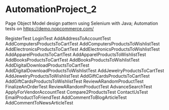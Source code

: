 # AutomationProject_2

Page Object Model design pattern using Selenium with Java;
Automation tests on https://demo.nopcommerce.com/

RegisterTest
LoginTest
AddAddressToAccountTest
AddComputersProductsToCartTest
AddComputersProductsToWishlistTest
AddElectronicsProductsToCartTest
AddElectronicsProductsToWishlistTest
AddApparelProductsToCartTest
AddApparelProductsToWishlistTest
AddBooksProductsToCartTest
AddBooksProductsToWishlistTest
AddDigitalDownloadProductsToCartTest
AddDigitalDownloadProductsToWishlistTest
AddJewelryProductsToCartTest
AddJewelryProductsToWishlistTest
AddGiftCardsProductsToCartTest
AddGiftCardsProductsToWishlistTest
ReviewARandomProductTest
FinalizeAnOrderTest
ReviewARandomProductTest
AdvanceSearchTest
ApplyForVendorAccountTest
Compare2ProductsTest
ContactUsTest
EmailProductToFriendTest
AddCommentToBlogArticleTest
AddCommentToNewsArticleTest
